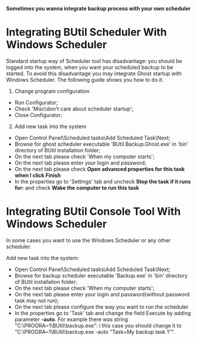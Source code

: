 **Sometimes you wanna integrate backup process with your own scheduler**

# Integrating BUtil Scheduler With Windows Scheduler

Standard startup way of Scheduler tool has disadvantage: you should be logged into the system, when you want your scheduled backup to be started. To avoid this disadvantage you may integrate Ghost startup with Windows Scheduler. The following guide shows you how to do it.

1. Change program configuration
- Run Configurator;
- Check 'Misc\don't care about scheduler startup';
- Close Configurator;
2. Add new task into the system
- Open Control Panel\Scheduled tasks\Add Scheduled Task\Next;
- Browse for ghost scheduler executable 'BUtil.Backup.Ghost.exe' in 'bin' directory of BUtil installation folder;
- On the next tab please check 'When my computer starts';
- On the next tab please enter your login and password;
- On the next tab please check **Open advanced properties for this task when I click Finish**
- In the properties go to 'Settings' tab and uncheck **Stop the task if it runs for:** and check **Wake the computer to run this task**

# Integrating BUtil Console Tool With Windows Scheduler

In some cases you want to use the Windows Scheduler or any other scheduler.

Add new task into the system:
- Open Control Panel\Scheduled tasks\Add Scheduled Task\Next;
- Browse for backup scheduler executable 'Backup.exe' in 'bin' directory of BUtil installation folder;
- On the next tab please check 'When my computer starts';
- On the next tab please enter your login and password(without password task may not run);
- On the next tab please configure the way you want to run the scheduler
- In the properties go to 'Task' tab and change the field Execute by adding parameter **-auto**. For example there was string "C:\PROGRA~1\BUtil\backup.exe": i this case you should change it to "C:\PROGRA~1\BUtil\backup.exe -auto "Task=My backup task 1"".
